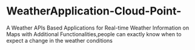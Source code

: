 # WeatherApplication-Cloud-Point-
 A Weather APIs Based Applications for Real-time Weather Information on Maps with Additional Functionalities,people can exactly know when to expect a change in the weather conditions
